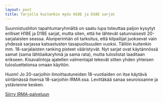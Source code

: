 ```yaml
---
layout: post
title: Tarjolla kuitenkin myös H18E ja D18E sarjat
---
```


Suunnistusliiton tapahtumaryhmältä on saatu lupa toteuttaa paljon kysytyt erilliset H18E ja D18E sarjat, mutta siten, että he lähtevät satunnaisesti 20-sarjalaisten seassa. Alunperinhän oli tarkoitus, että kilpailijat juoksevat vain yhdessä sarjassa katsastusten tasapuolisuuden vuoksi. Tällöin kuitenkin mm. 18-sarjalaisten ranking pisteet vääristyvät. Nyt sarjat ovat käytännössä samat (sama lähtöaikaryhmä ja sama rata), mutta tuloslistat laaditaan erikseen. Kisavalintoja ajatellen valmentajat tekevät sitten yhden yhteisen tulosluettelonsa omaan käyttön.

Huom! Jo 20-sarjoihin ilmoittautuneiden 18-vuotiaiden on itse käytävä siirtämässä itsensä 18-sarjoihin IRMA:ssa. Levittäkää sanaa seuroissanne ja ystävienne kesken.

[Siirry IRMA-palveluun](https://irma.suunnistusliitto.fi/irma/public/competition/view?id=23784&pageuuid=04497423-4562-40bb-aa91-55fb04195a45)

